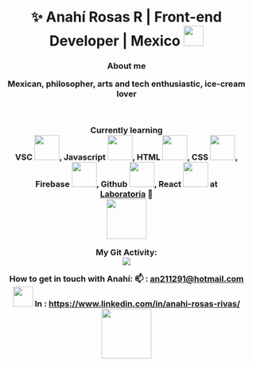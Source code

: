 <div align="center">

<h1 align="center"> ✨ Anahí Rosas R | Front-end Developer | Mexico <img src="https://media.giphy.com/media/2Yj2vRSHrhZIUyVPGl/giphy.gif" width="40"></h3>
<h3 align="center"> About me<br>
  <p> Mexican, philosopher, arts and tech enthusiastic, ice-cream lover</p> <br>
    


Currently learning <br>
VSC <img src ="https://media.giphy.com/media/SS8CV2rQdlYNLtBCiF/source.gif" width="50">,          Javascript <img src= "https://media.giphy.com/media/dC3EHvqJ61hNReoxMV/giphy.gif" width="50">,    HTML <img src="https://media.giphy.com/media/XAxylRMCdpbEWUAvr8/giphy.gif" width="50">,   CSS <img src="https://media.giphy.com/media/fsEaZldNC8A1PJ3mwp/giphy.gif" width ="50">,   Firebase <img src="https://media.giphy.com/media/Ri2TUcKlaOcaDBxFpY/giphy.gif" width="50" >,    Github <img src="https://media.giphy.com/media/kH1DBkPNyZPOk0BxrM/giphy.gif" width="50">,   React <img src= "https://media.giphy.com/media/XAxylRMCdpbEWUAvr8/giphy.gif" width="50">
at <br> 
[Laboratoria](https://www.laboratoria.la/) 💛  <br> 
<img src="https://media.giphy.com/media/YqWwG9OLqD3LzbGoZU/giphy.gif" width="80">

My Git Activity: <br>
<img src= "https://github-readme-stats.vercel.app/api?username=anahir21&show_icons=true&theme=radical">


 
How to get in touch with Anahí: 
📫 : an211291@hotmail.com 
<a href="https://www.linkedin.com/in/anahi-rosas-rivas/" target="_blank"> <img src="https://img.icons8.com/doodle/48/000000/linkedin--v2.png" width="40"/></a>
In : https://www.linkedin.com/in/anahi-rosas-rivas/
<img align= "center" src= "https://media.giphy.com/media/3bu85lsWhBTlWcOMN6/giphy.gif" width="100">
</div>
<!---
anahir21/anahir21 is a ✨ special ✨ repository because its `README.md` (this file) appears on your GitHub profile.
You can click the Preview link to take a look at your changes.
--->
